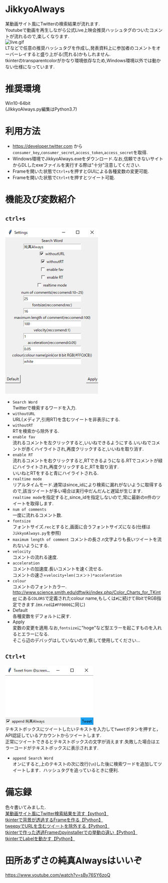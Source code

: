 # JikkyoAlways
某動画サイト風にTwitterの検索結果が流れます.  
Youtubeで動画を再生しながら公式Live上映会推奨ハッシュタグのついたコメントが流れるので,楽しくなります.  
![live.gif](https://github.com/T3aHat/JikkyoAlways/blob/master/image/live.gif)  
LTなどで任意の推奨ハッシュタグを作成し,発表資料上に参加者のコメントをオーバーレイすると盛り上がる(荒れる)かもしれません.  
tkinterのtransparentcolorがかなり環境依存なため,Windows環境以外では動かない仕様になっています.  

# 推奨環境  
Win10-64bit  
(JIkkyoAlways.py編集はPython3.7)  
  

# 利用方法  
* https://developer.twitter.com から`consumer_key`,`consumer_secret`,`access_token`,`access_secret`を取得.  
* Windows環境でJikkyoAlways.exeをダウンロード.なお,信頼できないサイトからDLしたexeファイルを実行する際は"十分"注意してください.  
* Frameを開いた状態で`Ctrl+s`を押すとGUIによる各種変数の変更可能.  
* Frameを開いた状態で`Ctrl+t`を押すとツイート可能.  
  
# 機能及び変数紹介  
## `ctrl+s`  
![Change.png](https://github.com/T3aHat/JikkyoAlways/blob/master/image/Change.png)  
* `Search Word`  
Twitterで検索するワードを入力.  
* `withoutURL`  
URL(メディア,引用RT)を含むツイートを非表示にする.  
* `withoutRT`  
RTを検索から除外する.  
* `enable fav`  
流れるコメントを左クリックすると,いいねできるようにする.いいねでコメントが赤くハイライトされ,再度クリックすると,いいねを取り消す.  
* `enable RT`  
流れるコメントを右クリックすると,RTできるようになる.RTでコメントが緑にハイライトされ,再度クリックすると,RTを取り消す.  
いいねとRTをすると青にハイライトされる.  
* `realtime mode`  
リアルタイムモード.通常はsince_idにより検索に漏れがないように取得するので,該当ツイートが多い場合は実行中だんだんと遅延が生じます.  
`realtime mode`を指定すると,since_idを指定しないので,常に最新のn件のツイートを取得します.  
* `num of comments`  
一度に流れるコメント数.  
* `fontsize`  
フォントサイズ.`rec`とすると,画面に合うフォントサイズになる(仕様は`JikkyoAlways.py`を参照)  
* `maximum length of comment` 
コメントの長さ.n文字よりも長いツイートを流れないようにする.  
* `velocity`  
コメントの流れる速度.  
* `acceleration`  
コメントの加速度.長いコメントを速く流せる.  
コメントの速さ=`velocity+len(コメント)*acceleration`  
* `colour`  
コメントのフォントカラー. http://www.science.smith.edu/dftwiki/index.php/Color_Charts_for_TKinter にある`COLORS`で定義されたcolour name,もしくは`#`に続けて8bitでRGB指定できます.(ex.`red`は`#FF0000`に同じ)  
* Default  
各種変数をデフォルトに戻す.
* Apply  
変数の変更を適用.なお,`fontsize`に"hoge"など型エラーを起こすものを入れるとエラーになる.  
そこら辺のデバッグはしていないので,察して使用してください...  
  
## `Ctrl+t`  
![tweet.png](https://github.com/T3aHat/JikkyoAlways/blob/master/image/tweet.png)   
テキストボックスにツイートしたいテキストを入力して`Tweet`ボタンを押すと，API認証しているアカウントからツイートします.  
正常にツイートできるとテキストボックスの文字が消えます.失敗した場合はエラーコードがテキストボックスに表示されます.  
* `append Search Word`  
オンにすると,上のテキストの次に改行(`\n`)した後に検索ワードを追加してツイートします．ハッシュタグを追っているときに便利.  
 

# 備忘録
色々書いてみました.  
[某動画サイト風にTwitter検索結果を流す【python】](https://qiita.com/teahat/items/1b0b5b51fbd7bb6e3d58)  
[tkinterで背景が透過するFrameを作る【Python】](https://qiita.com/teahat/items/050b572aad0d1686370b)  
[tweepyでURLを含むツイートを除外する【Python】](https://qiita.com/teahat/items/3417c91cc111e4f16ef3)  
[tkinterで作った透過Frameのpyinstallerでの挙動の違い【Python】](https://qiita.com/teahat/items/4aa4611fee3e9ea10bdc)  
[tkinterでLabelを動かす【Python】](https://qiita.com/teahat/items/a1e70621a62ab3a42ad8)  
  
  
# 田所あずさの純真Alwaysはいいぞ
https://www.youtube.com/watch?v=sBy76SY6zoQ
